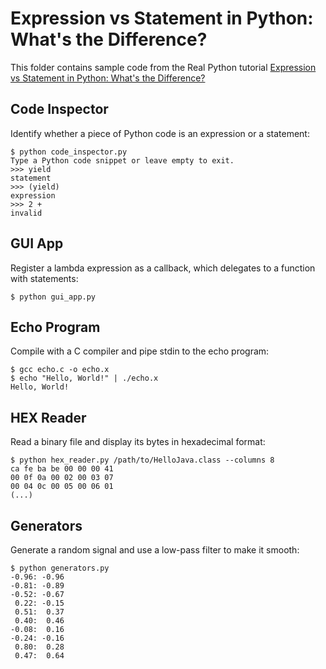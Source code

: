 # Expression vs Statement in Python: What's the Difference?

This folder contains sample code from the Real Python tutorial [Expression vs Statement in Python: What's the Difference?](https://realpython.com/python-expression-vs-statement/)

## Code Inspector

Identify whether a piece of Python code is an expression or a statement:

```shell
$ python code_inspector.py
Type a Python code snippet or leave empty to exit.
>>> yield
statement
>>> (yield)
expression
>>> 2 +
invalid
```

## GUI App

Register a lambda expression as a callback, which delegates to a function with statements:

```shell
$ python gui_app.py
```

## Echo Program

Compile with a C compiler and pipe stdin to the echo program:

```shell
$ gcc echo.c -o echo.x
$ echo "Hello, World!" | ./echo.x
Hello, World!
```

## HEX Reader

Read a binary file and display its bytes in hexadecimal format:

```shell
$ python hex_reader.py /path/to/HelloJava.class --columns 8
ca fe ba be 00 00 00 41
00 0f 0a 00 02 00 03 07
00 04 0c 00 05 00 06 01
(...)
```

## Generators

Generate a random signal and use a low-pass filter to make it smooth:

```shell
$ python generators.py 
-0.96: -0.96
-0.81: -0.89
-0.52: -0.67
 0.22: -0.15
 0.51:  0.37
 0.40:  0.46
-0.08:  0.16
-0.24: -0.16
 0.80:  0.28
 0.47:  0.64
```
